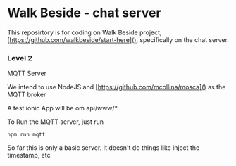 # Walk Beside - chat server

This reposirtory is for coding on Walk Beside project, [https://github.com/walkbeside/start-here](), specifically on the chat server.

### Level 2

MQTT Server

We intend to use NodeJS and [https://github.com/mcollina/mosca]() as the MQTT broker

A test ionic App will be  om api/www/*

To Run the MQTT server, just run

    npm run mqtt

So far this is only a basic server.  It doesn't do things like inject the timestamp, etc

